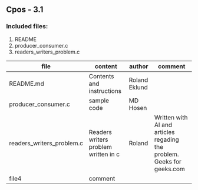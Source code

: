 ## Cpos - 3.1

### Included files:
 1. README
 2. producer_consumer.c 
 3. readers_writers_problem.c 

 | file  | content | author | comment |
 | ------| ------- | ------ | ------- |
 | README.md | Contents and instructions | Roland Eklund | |
 | producer_consumer.c | sample code | MD Hosen   | |
 | readers_writers_problem.c | Readers writers problem written in c | Roland | Written with AI and articles regading the problem. Geeks for geeks.com |
 | file4 | comment |    | |

